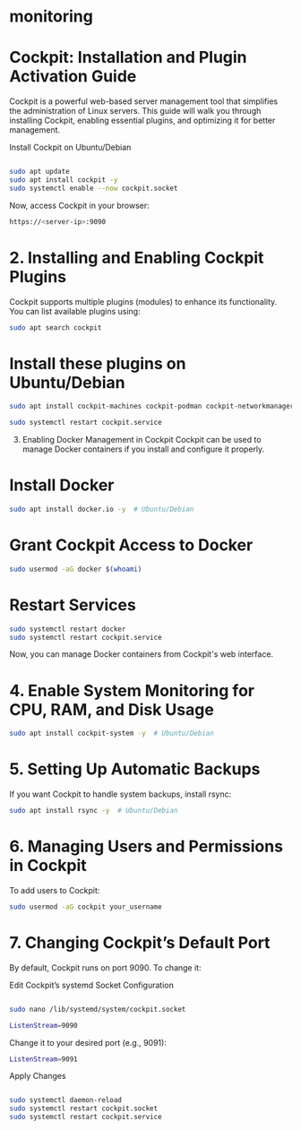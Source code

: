 # monitoring
# Cockpit: Installation and Plugin Activation Guide
Cockpit is a powerful web-based server management tool that simplifies the administration of Linux servers. This guide will walk you through installing Cockpit, enabling essential plugins, and optimizing it for better management.

 Install Cockpit on Ubuntu/Debian
```bash

sudo apt update
sudo apt install cockpit -y
sudo systemctl enable --now cockpit.socket

```
 Now, access Cockpit in your browser:
 ```bash
https://<server-ip>:9090
```
# 2. Installing and Enabling Cockpit Plugins
Cockpit supports multiple plugins (modules) to enhance its functionality. You can list available plugins using:

```bash
sudo apt search cockpit
```

# Install these plugins on Ubuntu/Debian

```bash
sudo apt install cockpit-machines cockpit-podman cockpit-networkmanager cockpit-storaged -y
```

```bash
sudo systemctl restart cockpit.service
```


3. Enabling Docker Management in Cockpit
Cockpit can be used to manage Docker containers if you install and configure it properly.

# Install Docker
```bash
sudo apt install docker.io -y  # Ubuntu/Debian
```
# Grant Cockpit Access to Docker
```bash
sudo usermod -aG docker $(whoami)
```
# Restart Services
```bash
sudo systemctl restart docker
sudo systemctl restart cockpit.service
```
 Now, you can manage Docker containers from Cockpit's web interface.

 # 4. Enable System Monitoring for CPU, RAM, and Disk Usage
```bash
sudo apt install cockpit-system -y  # Ubuntu/Debian
```

# 5. Setting Up Automatic Backups
If you want Cockpit to handle system backups, install rsync:

```bash
sudo apt install rsync -y  # Ubuntu/Debian
```

 # 6. Managing Users and Permissions in Cockpit
To add users to Cockpit:

```bash
sudo usermod -aG cockpit your_username

```
# 7. Changing Cockpit’s Default Port
By default, Cockpit runs on port 9090. To change it:

 Edit Cockpit’s systemd Socket Configuration
```bash

sudo nano /lib/systemd/system/cockpit.socket
```
```bash
ListenStream=9090
```
Change it to your desired port (e.g., 9091):

```bash
ListenStream=9091
```
 Apply Changes
```bash

sudo systemctl daemon-reload
sudo systemctl restart cockpit.socket
sudo systemctl restart cockpit.service
```






